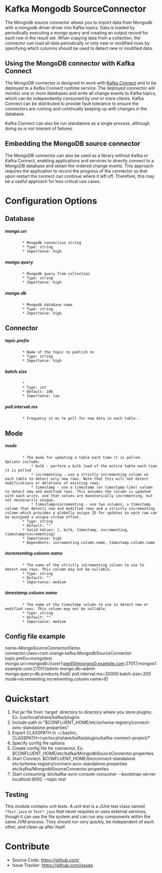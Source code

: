 # Kafka Mongodb SourceConnector

The Mongodb source connector allows you to import data from Mongodb with a mongodb driver driver into Kafka topics.
Data is loaded by periodically executing a mongo query and creating an output record for each row in the result set. When copying data from a collection, the connector can load all data periodically or only new or modified rows by specifying which columns should be used to detect new or modified data.

## Using the MongoDB connector with Kafka Connect

The MongoDB connector is designed to work with [Kafka Connect](http://kafka.apache.org/documentation.html#connect) and to be deployed to a Kafka Connect runtime service. The deployed connector will monitor one or more databases and write all change events to Kafka topics, which can be independently consumed by one or more clients. Kafka Connect can be distributed to provide fault tolerance to ensure the connectors are running and continually keeping up with changes in the database.

Kafka Connect can also be run standalone as a single process, although doing so is not tolerant of failures.


## Embedding the MongoDB source connector

The MongoDB connector can also be used as a library without Kafka or Kafka Connect, enabling applications and services to directly connect to a MongoDB database and obtain the ordered change events. This approach requires the application to record the progress of the connector so that upon restart the connect can continue where it left off. Therefore, this may be a useful approach for less critical use cases.

# Configuration Options

## Database
##### mongo.uri 
            * Mongodb connection string
            * Type: string
            * Importance: high
            
##### mongo.query 
            * Mongodb query from collection
            * Type: string
            * Importance: high            
            
##### mongo.db 
            * Mongodb database name
            * Type: string
            * Importance: high    


## Connector    
##### topic.prefix 
            * Name of the topic to publish to
            * Type: string
            * Importance: high                        
            
##### batch.size 
            *
            * Type: int
            * Default: 100
            * Importance: low
             
##### poll.interval.ms 
            * Frequency in ms to poll for new data in each table..


## Mode
##### mode 
            * The mode for updating a table each time it is polled. Options include:  
                * bulk - perform a bulk load of the entire table each time it is polled
                * incrementing - use a strictly incrementing column on each table to detect only new rows. Note that this will not detect modifications or deletions of existing rows.
                * timestamp - use a timestamp (or timestamp-like) column to detect new and modified rows. This assumes the column is updated with each write, and that values are monotonically incrementing, but not necessarily unique.
                * timestamp+incrementing - use two columns, a timestamp column that detects new and modified rows and a strictly incrementing column which provides a globally unique ID for updates so each row can be assigned a unique stream offset.
            * Type: string
            * Default: ""
            * Valid Values: [, bulk, timestamp, incrementing, timestamp+incrementing]
            * Importance: high
            * Dependents: incrementing.column.name, timestamp.column.name
          
##### incrementing.column.name
            * The name of the strictly incrementing column to use to detect new rows. This column may not be nullable.
            * Type: string
            * Default: ""
            * Importance: medium

##### timestamp.column.name
            * The name of the timestamp column to use to detect new or modified rows. This column may not be nullable.
            * Type: string
            * Default: ""
            * Importance: medium



## Config file example
name=MongoSourceConnectorDemo
connector.class=com.orange.kafka.MongodbSourceConnector
topic.prefix=mongotest
mongo.uri=mongodb://user1:pwd1@mongos0.example.com:27017,mongos1.example.com:27017/admin
mongo.db=admin
mongo.query=db.products.find()
poll.interval.ms=20000
batch.size=200
mode=incrementing
incrementing.column.name=ID


# Quickstart

1. Put jar file from 'target' directory to directory where you store plugins. Ex: /usr/local/share/kafka/plugins
2. Include path in "$CONFLUENT_HOME/etc/schema-registry/connect-avro-standalone.properties"
3. Export CLASSPATH in ~/.bashrc, CLASSPATH=/usr/local/share/kafka/plugins/kafka-connect-project/*
4. Specify config file options
5. Create config file for connector, Ex: $CONFLUENT_HOME/etc/kafka/MongodbSourceConnector.properties
6. Start Connect: $CONFLUENT_HOME/bin/connect-standalone etc/schema-registry/connect-avro-standalone.properties etc/kafka/MongodbSourceConnector.properties
7. Start consuming: bin/kafka-avro-console-consumer --bootstrap-server localhost:9092 --topic test

## Testing

This module contains unit tests.
A *unit test* is a JUnit test class named `*Test.java` or `Test*.java` that never requires or uses external services, though it can use the file system and can run any components within the same JVM process. They should run very quickly, be independent of each other, and clean up after itself.


# Contribute

- Source Code: https://github.com/
- Issue Tracker: https://github.com/issues
